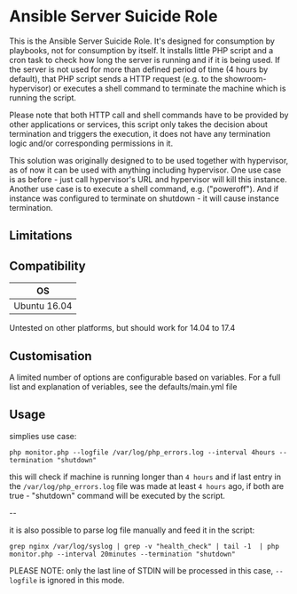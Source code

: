 # Ansible Server Suicide Role

This is the Ansible Server Suicide Role. It's designed for consumption by playbooks, not for consumption by itself.
It installs little PHP script and a cron task to check how long the server is running and if it is being used.
If the server is not used for more than defined period of time (4 hours by default), that PHP script sends 
a HTTP request (e.g. to the showroom-hypervisor) or executes a shell command to terminate the machine which 
is running the script. 

Please note that both HTTP call and shell commands have to be provided by other applications or services,
this script only takes the decision about termination and triggers the execution, it does not have any termination
logic and/or corresponding permissions in it.

This solution was originally designed to to be used together with hypervisor, as of now it can be used with 
anything including hypervisor. One use case is as before - just call hypervisor's URL and hypervisor will kill
this instance. Another use case is to execute a shell command, e.g. ("poweroff"). And if instance was configured
to terminate on shutdown - it will cause instance termination.

## Limitations 

## Compatibility

| OS           |
|--------------|
| Ubuntu 16.04 |

Untested on other platforms, but should work for 14.04 to 17.4

## Customisation

A limited number of options are configurable based on variables. For a full list and explanation of veriables, see the
defaults/main.yml file

## Usage

simplies use case:

```
php monitor.php --logfile /var/log/php_errors.log --interval 4hours --termination "shutdown"
```

this will check if machine is running longer than `4 hours` and if last entry in the `/var/log/php_errors.log` file was 
made at least `4 hours` ago, if both are true - "shutdown" command will be executed by the script.

--

it is also possible to parse log file manually and feed it in the script:
```
grep nginx /var/log/syslog | grep -v "health_check" | tail -1  | php monitor.php --interval 20minutes --termination "shutdown"
```

PLEASE NOTE: only the last line of STDIN will be processed in this case, `--logfile` is ignored in this mode.
